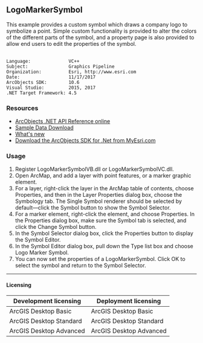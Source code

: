 ## LogoMarkerSymbol

  <div xmlns="http://www.w3.org/1999/xhtml">This example provides a custom symbol which draws a company logo to symbolize a point. Simple custom functionality is provided to alter the colors of the different parts of the symbol, and a property page is also provided to allow end users to edit the properties of the symbol.</div>
  <div xmlns="http://www.w3.org/1999/xhtml"> </div>  


<!-- TODO: Fill this section below with metadata about this sample-->
```
Language:              VC++
Subject:               Graphics Pipeline
Organization:          Esri, http://www.esri.com
Date:                  11/17/2017
ArcObjects SDK:        10.6
Visual Studio:         2015, 2017
.NET Target Framework: 4.5
```

### Resources

* [ArcObjects .NET API Reference online](http://desktop.arcgis.com/en/arcobjects/latest/net/webframe.htm)  
* [Sample Data Download](../../releases)  
* [What's new](http://desktop.arcgis.com/en/arcobjects/latest/net/webframe.htm#05247c04-bfd9-4e36-ae09-bc6e833c3b14.htm)  
* [Download the ArcObjects SDK for .Net from MyEsri.com](https://my.esri.com/)  

### Usage
1. Register LogoMarkerSymbolVB.dll or LogoMarkerSymbolVC.dll.  
1. Open ArcMap, and add a layer with point features, or a marker graphic element.  
1. For a layer, right-click the layer in the ArcMap table of contents, choose Properties, and then in the Layer Properties dialog box, choose the Symbology tab. The Single Symbol renderer should be  selected by default—click the Symbol button to show the Symbol Selector.  
1. For a marker element, right-click the element, and choose Properties. In the Properties dialog box, make sure the Symbol tab is selected, and click the Change Symbol button.  
1. In the Symbol Selector dialog box, click the Properties button to display the Symbol Editor.  
1. In the Symbol Editor dialog box, pull down the Type list box and choose Logo Marker Symbol.  
1. You can now set the properties of a LogoMarkerSymbol. Click OK to select the symbol and return to the             Symbol Selector.  









---------------------------------

#### Licensing  
| Development licensing | Deployment licensing | 
| ------------- | ------------- | 
| ArcGIS Desktop Basic | ArcGIS Desktop Basic |  
| ArcGIS Desktop Standard | ArcGIS Desktop Standard |  
| ArcGIS Desktop Advanced | ArcGIS Desktop Advanced |  


